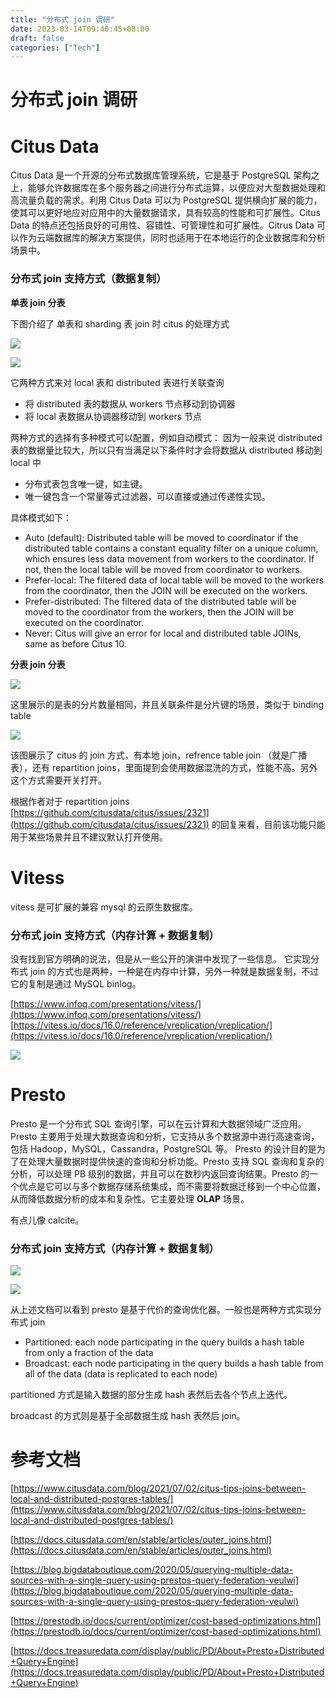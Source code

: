 ```yaml
---
title: "分布式 join 调研"
date: 2023-03-14T09:40:45+08:00
draft: false
categories: ["Tech"]
---
```


# 分布式 join 调研

# Citus Data

Citus Data 是一个开源的分布式数据库管理系统，它是基于 PostgreSQL 架构之上，能够允许数据库在多个服务器之间进行分布式运算，以便应对大型数据处理和高流量负载的需求。利用 Citus Data 可以为 PostgreSQL 提供横向扩展的能力，使其可以更好地应对应用中的大量数据请求，具有较高的性能和可扩展性。Citus Data 的特点还包括良好的可用性、容错性、可管理性和可扩展性。Citrus Data 可以作为云端数据库的解决方案提供，同时也适用于在本地运行的企业数据库和分析场景中。

### 分布式 join 支持方式（数据复制）

<strong>单表 join 分表</strong>

下图介绍了 单表和 sharding 表 join 时 citus 的处理方式

![](/img/boxcnGVh9WCfIy5pV4nskl7yQ0f.png)

![](/img/boxcnXX78e9lopW8ZMOHexDTUde.png)

它两种方式来对 local 表和 distributed 表进行关联查询

- 将 distributed 表的数据从 workers 节点移动到协调器
- 将 local 表数据从协调器移动到 workers 节点

两种方式的选择有多种模式可以配置，例如自动模式： 因为一般来说 distributed 表的数据量比较大，所以只有当满足以下条件时才会将数据从 distributed 移动到 local 中

- 分布式表包含唯一键，如主键。
- 唯一键包含一个常量等式过滤器，可以直接或通过传递性实现。

具体模式如下：

- Auto (default): Distributed table will be moved to coordinator if the distributed table contains a constant equality filter on a unique column, which ensures less data movement from workers to the coordinator. If not, then the local table will be moved from coordinator to workers.
- Prefer-local: The filtered data of local table will be moved to the workers from the coordinator, then the JOIN will be executed on the workers.
- Prefer-distributed: The filtered data of the distributed table will be moved to the coordinator from the workers, then the JOIN will be executed on the coordinator.
- Never: Citus will give an error for local and distributed table JOINs, same as before Citus 10.

<strong>分表 join 分表</strong>

![](/img/boxcnPaTkhM59GdF17WcZKt4VDb.png)

这里展示的是表的分片数量相同，并且关联条件是分片键的场景，类似于 binding table

![](/img/boxcnOOEB7jSahFYYdDeaEtDLVc.png)

该图展示了 citus 的 join 方式，有本地 join，refrence table join （就是广播表），还有 repartition joins，里面提到会使用数据混洗的方式，性能不高。另外这个方式需要开关打开。

根据作者对于 repartition joins [https://github.com/citusdata/citus/issues/2321](https://github.com/citusdata/citus/issues/2321)
的回复来看，目前该功能只能用于某些场景并且不建议默认打开使用。

# Vitess

vitess 是可扩展的兼容 mysql 的云原生数据库。

### 分布式 join 支持方式（内存计算 + 数据复制）

没有找到官方明确的说法，但是从一些公开的演讲中发现了一些信息。 它实现分布式 join 的方式也是两种，一种是在内存中计算，另外一种就是数据复制，不过它的复制是通过 MySQL binlog。

[https://www.infoq.com/presentations/vitess/](https://www.infoq.com/presentations/vitess/)
[https://vitess.io/docs/16.0/reference/vreplication/vreplication/](https://vitess.io/docs/16.0/reference/vreplication/vreplication/)

![](/img/boxcn0B79XuBN3axMKHc27YiXhb.png)

# Presto

Presto 是一个分布式 SQL 查询引擎，可以在云计算和大数据领域广泛应用。Presto 主要用于处理大数据查询和分析，它支持从多个数据源中进行高速查询，包括 Hadoop，MySQL，Cassandra，PostgreSQL 等。 Presto 的设计目的是为了在处理大量数据时提供快速的查询和分析功能。Presto 支持 SQL 查询和复杂的分析，可以处理 PB 级别的数据，并且可以在数秒内返回查询结果。Presto 的一个优点是它可以与多个数据存储系统集成，而不需要将数据迁移到一个中心位置，从而降低数据分析的成本和复杂性。它主要处理 <strong>OLAP</strong> 场景。

有点儿像 calcite。

### 分布式 join 支持方式（内存计算 + 数据复制）

![](/img/boxcnyD1UNyJyN9Lht9zalrhhbb.png)

![](/img/boxcnlOGMHjwidZsVntFXicqEKh.png)

从上述文档可以看到 presto 是基于代价的查询优化器。一般也是两种方式实现分布式 join

- Partitioned: each node participating in the query builds a hash table from only a fraction of the data
- Broadcast: each node participating in the query builds a hash table from all of the data (data is replicated to each node)

partitioned 方式是输入数据的部分生成 hash 表然后去各个节点上迭代。

broadcast 的方式则是基于全部数据生成 hash 表然后 join。

# 参考文档

[https://www.citusdata.com/blog/2021/07/02/citus-tips-joins-between-local-and-distributed-postgres-tables/](https://www.citusdata.com/blog/2021/07/02/citus-tips-joins-between-local-and-distributed-postgres-tables/)

[https://docs.citusdata.com/en/stable/articles/outer_joins.html](https://docs.citusdata.com/en/stable/articles/outer_joins.html)

[https://blog.bigdataboutique.com/2020/05/querying-multiple-data-sources-with-a-single-query-using-prestos-query-federation-veulwi](https://blog.bigdataboutique.com/2020/05/querying-multiple-data-sources-with-a-single-query-using-prestos-query-federation-veulwi)

[https://prestodb.io/docs/current/optimizer/cost-based-optimizations.html](https://prestodb.io/docs/current/optimizer/cost-based-optimizations.html)

[https://docs.treasuredata.com/display/public/PD/About+Presto+Distributed+Query+Engine](https://docs.treasuredata.com/display/public/PD/About+Presto+Distributed+Query+Engine)
